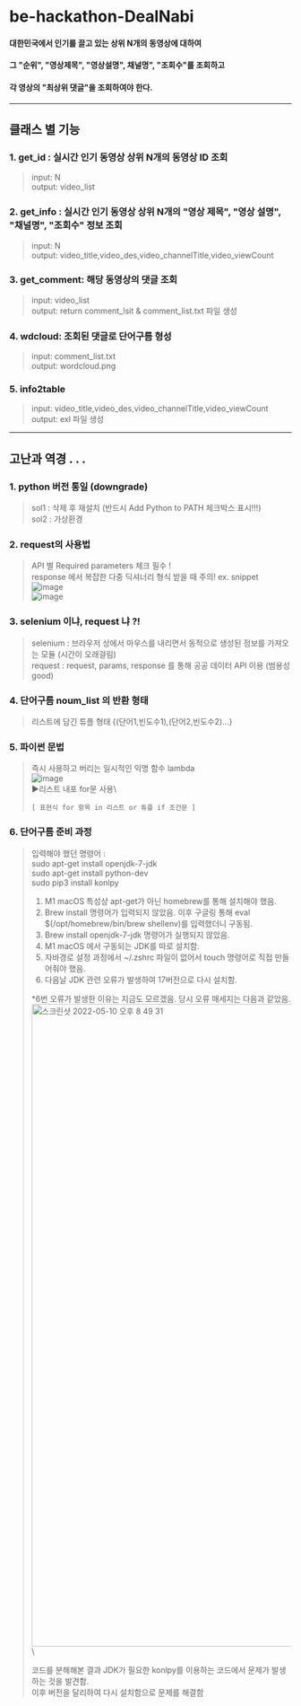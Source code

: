 # be-hackathon-DealNabi
#### 대한민국에서 인기를 끌고 있는 상위 N개의 동영상에 대하여 
#### 그 "순위", "영상제목", "영상설명", 채널명", "조회수"를 조회하고 
#### 각 영상의 "최상위 댓글"을 조회하여야 한다.
----------------------------------------------------------------------

## 클래스 별 기능

### 1. get_id : 실시간 인기 동영상 상위 N개의 동영상 ID 조회
> input: N \
> output: video_list 

### 2. get_info : 실시간 인기 동영상 상위 N개의 "영상 제목", "영상 설명", "채널명", "조회수" 정보 조회
> input: N \
> output: video_title,video_des,video_channelTitle,video_viewCount

### 3. get_comment: 해당 동영상의 댓글 조회
> input: video_list \
> output: return comment_lsit & comment_list.txt 파일 생성

### 4. wdcloud: 조회된 댓글로 단어구름 형성
> input: comment_list.txt \
> output: wordcloud.png

### 5. info2table
> input: video_title,video_des,video_channelTitle,video_viewCount \
> output: exl 파일 생성

---------------------------------------------------------------------

## 고난과 역경 . . .

### 1. python 버전 통일 (downgrade)
> sol1 : 삭제 후 재설치 (반드시 Add Python to PATH 체크박스 표시!!!) \
> sol2 : 가상환경 

### 2. request의 사용법
> API 별 Required parameters 체크 필수 ! \
> response 에서 복잡한 다중 딕셔너리 형식 받을 때 주의! ex. snippet \
> ![image](https://user-images.githubusercontent.com/87406368/167616837-f28af553-d79b-44a5-9784-776922e82a06.png) \
> ![image](https://user-images.githubusercontent.com/87406368/167617046-ee0e2ba7-544e-4c7b-b874-723afe75540e.png)



### 3. selenium 이냐, request 냐 ?!
> selenium : 브라우저 상에서 마우스를 내리면서 동적으로 생성된 정보를 가져오는 모듈 (시간이 오래걸림) \
> request : request, params, response 를 통해 공공 데이터 API 이용 (범용성 good)

### 4. 단어구름 noum_list 의 반환 형태 
> 리스트에 담긴 튜플 형태 {(단어1,빈도수1),(단어2,빈도수2)...}

### 5. 파이썬 문법
> 즉시 사용하고 버리는 일시적인 익명 함수 lambda \
> ![image](https://user-images.githubusercontent.com/87406368/167620144-8893ca89-9c7c-47eb-b93e-93566e386474.png) \
> ▶리스트 내포 for문 사용\
> ```
> [ 표현식 for 항목 in 리스트 or 튜플 if 조건문 ]
> ```

### 6. 단어구름 준비 과정
> 입력해야 했던 명령어 : \
> sudo apt-get install openjdk-7-jdk \
> sudo apt-get install python-dev\
> sudo pip3 install konlpy 
>
>1)	M1 macOS 특성상 apt-get가 아닌 homebrew를 통해 설치해야 했음.
>2)	Brew install 명령어가 입력되지 않았음. 이후 구글링 통해 eval $(/opt/homebrew/bin/brew shellenv)를 입력했더니 구동됨.
>3)	Brew install openjdk-7-jdk 명령어가 실행되지 않았음.
>4)	M1 macOS 에서 구동되는 JDK를 따로 설치함.
>5)	자바경로 설정 과정에서 ~/.zshrc 파일이 없어서 touch 명령어로 직접 만들어줘야 했음.
>6)	다음날 JDK 관련 오류가 발생하여 17버전으로 다시 설치함.
>
>*6번 오류가 발생한 이유는 지금도 모르겠음. 당시 오류 매세지는 다음과 같았음. \
><img width="1145" alt="스크린샷 2022-05-10 오후 8 49 31" src="https://user-images.githubusercontent.com/96401830/167622444-8e611df3-0ec8-4a09-a2ee-29460217958e.png">\
>
>코드를 분해해본 결과 JDK가 필요한 konlpy를 이용하는 코드에서 문제가 발생하는 것을 발견함. \
>이후 버전을 달리하여 다시 설치함으로 문제를 해결함

